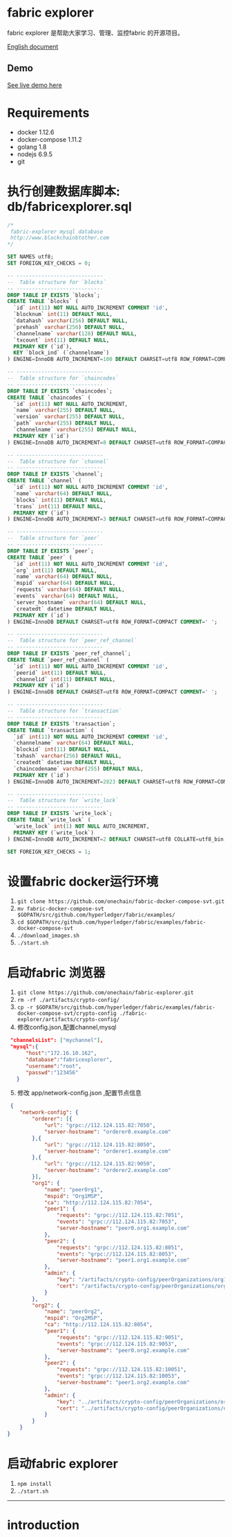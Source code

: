 # fabric explorer

fabric explorer 是帮助大家学习、管理、监控fabric 的开源项目。

[English document](https://github.com/onechain/fabric-explorer#introduction)

## Demo
[See live demo here](http://ks.blockchain001.com/)


# Requirements

* docker 1.12.6
* docker-compose 1.11.2
* golang 1.8
* nodejs 6.9.5
* git

# 执行创建数据库脚本: db/fabricexplorer.sql

```sql
/*
 fabric-explorer mysql database
 http://www.blockchainbtother.com
*/

SET NAMES utf8;
SET FOREIGN_KEY_CHECKS = 0;

-- ----------------------------
--  Table structure for `blocks`
-- ----------------------------
DROP TABLE IF EXISTS `blocks`;
CREATE TABLE `blocks` (
  `id` int(11) NOT NULL AUTO_INCREMENT COMMENT 'id',
  `blocknum` int(11) DEFAULT NULL,
  `datahash` varchar(256) DEFAULT NULL,
  `prehash` varchar(256) DEFAULT NULL,
  `channelname` varchar(128) DEFAULT NULL,
  `txcount` int(11) DEFAULT NULL,
  PRIMARY KEY (`id`),
  KEY `block_ind` (`channelname`)
) ENGINE=InnoDB AUTO_INCREMENT=100 DEFAULT CHARSET=utf8 ROW_FORMAT=COMPACT COMMENT='blocks';

-- ----------------------------
--  Table structure for `chaincodes`
-- ----------------------------
DROP TABLE IF EXISTS `chaincodes`;
CREATE TABLE `chaincodes` (
  `id` int(11) NOT NULL AUTO_INCREMENT,
  `name` varchar(255) DEFAULT NULL,
  `version` varchar(255) DEFAULT NULL,
  `path` varchar(255) DEFAULT NULL,
  `channelname` varchar(255) DEFAULT NULL,
  PRIMARY KEY (`id`)
) ENGINE=InnoDB AUTO_INCREMENT=8 DEFAULT CHARSET=utf8 ROW_FORMAT=COMPACT COMMENT='Chain codes ';

-- ----------------------------
--  Table structure for `channel`
-- ----------------------------
DROP TABLE IF EXISTS `channel`;
CREATE TABLE `channel` (
  `id` int(11) NOT NULL AUTO_INCREMENT COMMENT 'id',
  `name` varchar(64) DEFAULT NULL,
  `blocks` int(11) DEFAULT NULL,
  `trans` int(11) DEFAULT NULL,
  PRIMARY KEY (`id`)
) ENGINE=InnoDB AUTO_INCREMENT=3 DEFAULT CHARSET=utf8 ROW_FORMAT=COMPACT COMMENT='Channel';

-- ----------------------------
--  Table structure for `peer`
-- ----------------------------
DROP TABLE IF EXISTS `peer`;
CREATE TABLE `peer` (
  `id` int(11) NOT NULL AUTO_INCREMENT COMMENT 'id',
  `org` int(11) DEFAULT NULL,
  `name` varchar(64) DEFAULT NULL,
  `mspid` varchar(64) DEFAULT NULL,
  `requests` varchar(64) DEFAULT NULL,
  `events` varchar(64) DEFAULT NULL,
  `server_hostname` varchar(64) DEFAULT NULL,
  `createdt` datetime DEFAULT NULL,
  PRIMARY KEY (`id`)
) ENGINE=InnoDB DEFAULT CHARSET=utf8 ROW_FORMAT=COMPACT COMMENT=' ';

-- ----------------------------
--  Table structure for `peer_ref_channel`
-- ----------------------------
DROP TABLE IF EXISTS `peer_ref_channel`;
CREATE TABLE `peer_ref_channel` (
  `id` int(11) NOT NULL AUTO_INCREMENT COMMENT 'id',
  `peerid` int(11) DEFAULT NULL,
  `channelid` int(11) DEFAULT NULL,
  PRIMARY KEY (`id`)
) ENGINE=InnoDB DEFAULT CHARSET=utf8 ROW_FORMAT=COMPACT COMMENT=' ';

-- ----------------------------
--  Table structure for `transaction`
-- ----------------------------
DROP TABLE IF EXISTS `transaction`;
CREATE TABLE `transaction` (
  `id` int(11) NOT NULL AUTO_INCREMENT COMMENT 'id',
  `channelname` varchar(64) DEFAULT NULL,
  `blockid` int(11) DEFAULT NULL,
  `txhash` varchar(256) DEFAULT NULL,
  `createdt` datetime DEFAULT NULL,
  `chaincodename` varchar(255) DEFAULT NULL,
  PRIMARY KEY (`id`)
) ENGINE=InnoDB AUTO_INCREMENT=2823 DEFAULT CHARSET=utf8 ROW_FORMAT=COMPACT COMMENT=' ';

-- ----------------------------
--  Table structure for `write_lock`
-- ----------------------------
DROP TABLE IF EXISTS `write_lock`;
CREATE TABLE `write_lock` (
  `write_lock` int(1) NOT NULL AUTO_INCREMENT,
  PRIMARY KEY (`write_lock`)
) ENGINE=InnoDB AUTO_INCREMENT=2 DEFAULT CHARSET=utf8 COLLATE=utf8_bin;

SET FOREIGN_KEY_CHECKS = 1;
```

# 设置fabric docker运行环境

1. `git clone https://github.com/onechain/fabric-docker-compose-svt.git`
2. `mv fabric-docker-compose-svt $GOPATH/src/github.com/hyperledger/fabric/examples/`
3. `cd $GOPATH/src/github.com/hyperledger/fabric/examples/fabric-docker-compose-svt`
4. `./download_images.sh`
5. `./start.sh`


# 启动fabric 浏览器

1. `git clone https://github.com/onechain/fabric-explorer.git`
2. `rm -rf ./artifacts/crypto-config/`
3. `cp -r $GOPATH/src/github.com/hyperledger/fabric/examples/fabric-docker-compose-svt/crypto-config ./fabric-explorer/artifacts/crypto-config/`
4. 修改config.json,配置channel,mysql
```json
 "channelsList": ["mychannel"],
 "mysql":{
      "host":"172.16.10.162",
      "database":"fabricexplorer",
      "username":"root",
      "passwd":"123456"
   }
```

5. 修改 app/network-config.json ,配置节点信息

```json
 {
	"network-config": {
		"orderer": [{
			"url": "grpc://112.124.115.82:7050",
			"server-hostname": "orderer0.example.com"
		},{
			"url": "grpc://112.124.115.82:8050",
			"server-hostname": "orderer1.example.com"
		},{
			"url": "grpc://112.124.115.82:9050",
			"server-hostname": "orderer2.example.com"
		}],
		"org1": {
			"name": "peerOrg1",
			"mspid": "Org1MSP",
			"ca": "http://112.124.115.82:7054",
			"peer1": {
				"requests": "grpc://112.124.115.82:7051",
				"events": "grpc://112.124.115.82:7053",
				"server-hostname": "peer0.org1.example.com"
			},
			"peer2": {
				"requests": "grpc://112.124.115.82:8051",
				"events": "grpc://112.124.115.82:8053",
				"server-hostname": "peer1.org1.example.com"
			},
			"admin": {
				"key": "/artifacts/crypto-config/peerOrganizations/org1.example.com/users/Admin@org1.example.com/msp/keystore",
				"cert": "/artifacts/crypto-config/peerOrganizations/org1.example.com/users/Admin@org1.example.com/msp/signcerts"
			}
		},
		"org2": {
			"name": "peerOrg2",
			"mspid": "Org2MSP",
			"ca": "http://112.124.115.82:8054",
			"peer1": {
				"requests": "grpc://112.124.115.82:9051",
				"events": "grpc://112.124.115.82:9053",
				"server-hostname": "peer0.org2.example.com"
			},
			"peer2": {
				"requests": "grpc://112.124.115.82:10051",
				"events": "grpc://112.124.115.82:10053",
				"server-hostname": "peer1.org2.example.com"
			},
			"admin": {
				"key": "../artifacts/crypto-config/peerOrganizations/org2.example.com/users/Admin@org2.example.com/msp/keystore/5681d5bed252077272137ebbcd141616229862fa4deeedbb9c1cb515e95ed82d_sk",
				"cert": "../artifacts/crypto-config/peerOrganizations/org2.example.com/users/Admin@org2.example.com/msp/signcerts/Admin@org2.example.com-cert.pem"
			}
		}
	}
}
```

# 启动fabric explorer
1. `npm install`
2. `./start.sh`

---

# introduction
